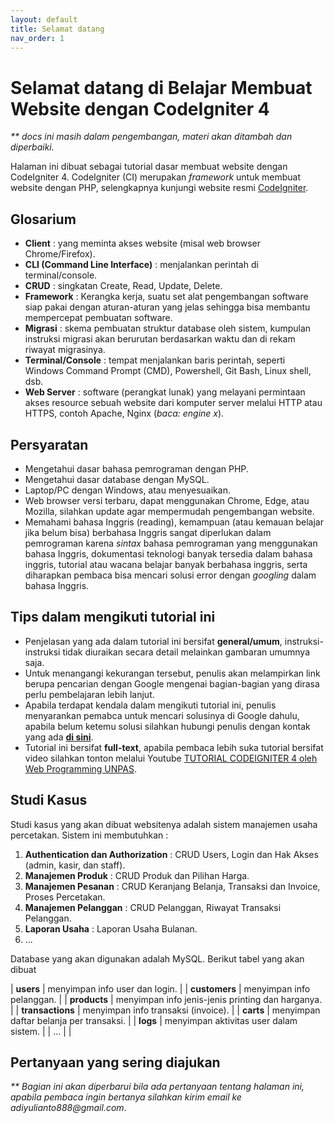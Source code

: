 ```yaml
---
layout: default
title: Selamat datang
nav_order: 1
---
```


<!-- markdownlint-disable MD025 MD036 -->

# Selamat datang di Belajar Membuat Website dengan CodeIgniter 4

_\*\* docs ini masih dalam pengembangan, materi akan ditambah dan diperbaiki._

Halaman ini dibuat sebagai tutorial dasar membuat website dengan CodeIgniter 4. CodeIgniter (CI) merupakan _framework_ untuk membuat website dengan PHP, selengkapnya kunjungi website resmi [CodeIgniter](https://codeigniter.com/).

## Glosarium

- **Client** : yang meminta akses website (misal web browser Chrome/Firefox).
- **CLI (Command Line Interface)** : menjalankan perintah di terminal/console.
- **CRUD** : singkatan Create, Read, Update, Delete.
- **Framework** : Kerangka kerja, suatu set alat pengembangan software siap pakai dengan aturan-aturan yang jelas sehingga bisa membantu mempercepat pembuatan software.
- **Migrasi** : skema pembuatan struktur database oleh sistem, kumpulan instruksi migrasi akan berurutan berdasarkan waktu dan di rekam riwayat migrasinya.
- **Terminal/Console** : tempat menjalankan baris perintah, seperti Windows Command Prompt (CMD), Powershell, Git Bash, Linux shell, dsb.
- **Web Server** : software (perangkat lunak) yang melayani permintaan akses resource sebuah website dari komputer server melalui HTTP atau HTTPS, contoh Apache, Nginx (_baca: engine x_).

## Persyaratan

- Mengetahui dasar bahasa pemrograman dengan PHP.
- Mengetahui dasar database dengan MySQL.
- Laptop/PC dengan Windows, atau menyesuaikan.
- Web browser versi terbaru, dapat menggunakan Chrome, Edge, atau Mozilla, silahkan update agar mempermudah pengembangan website.
- Memahami bahasa Inggris (reading), kemampuan (atau kemauan belajar jika belum bisa) berbahasa Inggris sangat diperlukan dalam pemrograman karena _sintax_ bahasa pemrograman yang menggunakan bahasa Inggris, dokumentasi teknologi banyak tersedia dalam bahasa inggris, tutorial atau wacana belajar banyak berbahasa inggris, serta diharapkan pembaca bisa mencari solusi error dengan _googling_ dalam bahasa Inggris.

## Tips dalam mengikuti tutorial ini

- Penjelasan yang ada dalam tutorial ini bersifat **general/umum**, instruksi-instruksi tidak diuraikan secara detail melainkan gambaran umumnya saja.
- Untuk menangangi kekurangan tersebut, penulis akan melampirkan link berupa pencarian dengan Google mengenai bagian-bagian yang dirasa perlu pembelajaran lebih lanjut.
- Apabila terdapat kendala dalam mengikuti tutorial ini, penulis menyarankan pemabca untuk mencari solusinya di Google dahulu, apabila belum ketemu solusi silahkan hubungi penulis dengan kontak yang ada [**di sini**](https://github.com/ayadiyulianto/ayadiyulianto#reach-me-on).
- Tutorial ini bersifat **full-text**, apabila pembaca lebih suka tutorial bersifat video silahkan tonton melalui Youtube [TUTORIAL CODEIGNITER 4 oleh Web Programming UNPAS](https://www.youtube.com/watch?v=VckqV2wC1gs&list=PLFIM0718LjIUkkIq1Ub6B5dYNb6IlMvtc).

## Studi Kasus

Studi kasus yang akan dibuat websitenya adalah sistem manajemen usaha percetakan. Sistem ini membutuhkan :

1. **Authentication dan Authorization** : CRUD Users, Login dan Hak Akses (admin, kasir, dan staff).
2. **Manajemen Produk** : CRUD Produk dan Pilihan Harga.
3. **Manajemen Pesanan** : CRUD Keranjang Belanja, Transaksi dan Invoice, Proses Percetakan.
4. **Manajemen Pelanggan** : CRUD Pelanggan, Riwayat Transaksi Pelanggan.
5. **Laporan Usaha** : Laporan Usaha Bulanan.
6. ...

Database yang akan digunakan adalah MySQL. Berikut tabel yang akan dibuat

| **users** | menyimpan info user dan login. |
| **customers** | menyimpan info pelanggan. |
| **products** | menyimpan info jenis-jenis printing dan harganya. |
| **transactions** | menyimpan info transaksi (invoice). |
| **carts** | menyimpan daftar belanja per transaksi. |
| **logs** | menyimpan aktivitas user dalam sistem. |
| ... | |

## Pertanyaan yang sering diajukan

_\*\* Bagian ini akan diperbarui bila ada pertanyaan tentang halaman ini, apabila pembaca ingin bertanya silahkan kirim email ke adiyulianto888@gmail.com_.
